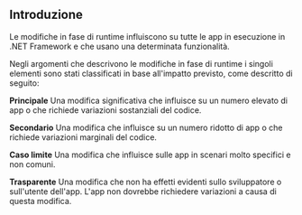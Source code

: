 ## <a name="introduction"></a>Introduzione
Le modifiche in fase di runtime influiscono su tutte le app in esecuzione in .NET Framework e che usano una determinata funzionalità.

Negli argomenti che descrivono le modifiche in fase di runtime i singoli elementi sono stati classificati in base all'impatto previsto, come descritto di seguito:

**Principale** Una modifica significativa che influisce su un numero elevato di app o che richiede variazioni sostanziali del codice.

**Secondario** Una modifica che influisce su un numero ridotto di app o che richiede variazioni marginali del codice.

**Caso limite** Una modifica che influisce sulle app in scenari molto specifici e non comuni.

**Trasparente** Una modifica che non ha effetti evidenti sullo sviluppatore o sull'utente dell'app. L'app non dovrebbe richiedere variazioni a causa di questa modifica.
